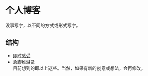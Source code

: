 # 个人博客  
没事写字，以不同的方式或形式写字。  
## 结构     
* [即时感受](https://github.com/snui/blog/blob/master/jsgs/index.md)  
* [急脚维游录](https://github.com/snui/blog/blob/master/jijiao/index.md)  
目前想到的即以上这些。当然，如果有新的创意或想法，会再修改。  

